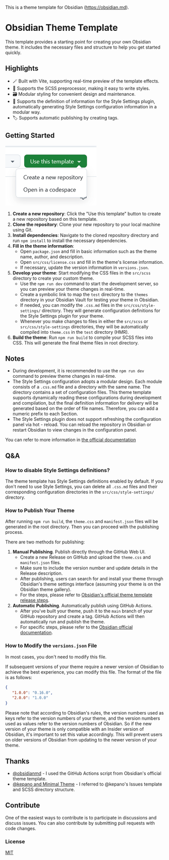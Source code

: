 This is a theme template for Obsidian (https://obsidian.md).

# Obsidian Theme Template

This template provides a starting point for creating your own Obsidian theme. It includes the necessary files and structure to help you get started quickly.

## Highlights

- 🪄 Built with Vite, supporting real-time preview of the template effects.
- 💪 Supports the SCSS preprocessor, making it easy to write styles.
- 🗃️ Modular styling for convenient design and maintenance.
- 🫧 Supports the definition of information for the Style Settings plugin, automatically generating Style Settings configuration information in a modular way.
- 🏷️ Supports automatic publishing by creating tags.

## Getting Started

![img.png](assets/use-this-template.png)

1. **Create a new repository**: Click the "Use this template" button to create a new repository based on this template.
2. **Clone the repository**: Clone your new repository to your local machine using Git.
3. **Install dependencies**: Navigate to the cloned repository directory and run `npm install` to install the necessary dependencies.
4. **Fill in the theme information**:
   - Open `package.json` and fill in basic information such as the theme name, author, and description.
   - Open `src/css/license.css` and fill in the theme's license information.
   - If necessary, update the version information in `versions.json`.  
5. **Develop your theme**: Start modifying the CSS files in the `src/scss` directory to create your custom theme.
   - Use the `npm run dev` command to start the development server, so you can preview your theme changes in real-time.
   - Create a symbolic link to map the `test` directory to the `themes` directory in your Obsidian Vault for testing your theme in Obsidian.
   - If needed, you can modify the `.css.md` files in the `src/css/style-settings/` directory. They will generate configuration definitions for the Style Settings plugin for your theme.
   - Whenever you make changes to files in either the `src/scss` or `src/css/style-settings` directories, they will be automatically compiled into `theme.css` in the `test` directory (HMR).
6. **Build the theme**: Run `npm run build` to compile your SCSS files into CSS. This will generate the final theme files in root directory.


## Notes

- During development, it is recommended to use the `npm run dev` command to preview theme changes in real-time.
- The Style Settings configuration adopts a modular design. Each module consists of a `.css.md` file and a directory with the same name. The directory contains a set of configuration files. This theme template supports dynamically reading these configurations during development and compilation, but the final definition information for delivery will be generated based on the order of file names. Therefore, you can add a numeric prefix to each Section.
- The Style Settings plugin does not support refreshing the configuration panel via hot - reload. You can reload the repository in Obsidian or restart Obsidian to view changes in the configuration panel.

You can refer to more information in [the official documentation](https://docs.obsidian.md/Themes/App+themes/Build+a+theme)

## Q&A

### How to disable Style Settings definitions?

The theme template has Style Settings definitions enabled by default. If you don't need to use Style Settings, you can delete all `.css.md` files and their corresponding configuration directories in the `src/css/style-settings/` directory.

### How to Publish Your Theme

After running `npm run build`, the `theme.css` and `manifest.json` files will be generated in the root directory. Then you can proceed with the publishing process.

There are two methods for publishing:

1. **Manual Publishing**. Publish directly through the GitHub Web UI.
   - Create a new Release on GitHub and upload the `theme.css` and `manifest.json` files.
   - Make sure to include the version number and update details in the Release description.
   - After publishing, users can search for and install your theme through Obsidian's theme settings interface (assuming your theme is on the Obsidian theme gallery).
   - For the steps, please refer to [Obsidian's official theme template release steps](https://github.com/obsidianmd/obsidian-sample-theme?tab=readme-ov-file#steps-for-releasing-new-versions).
2. **Automatic Publishing**. Automatically publish using GitHub Actions. 
   - After you've built your theme, push it to the `main` branch of your GitHub repository and create a tag. GitHub Actions will then automatically run and publish the theme.
   - For specific steps, please refer to the [Obsidian official documentation](https://docs.obsidian.md/Themes/App+themes/Release+your+theme+with+GitHub+Actions).

### How to Modify the `versions.json` File

In most cases, you don't need to modify this file.

If subsequent versions of your theme require a newer version of Obsidian to achieve the best experience, you can modify this file. The format of the file is as follows:

```json
{
   "1.0.0": "0.16.0",
   "2.0.0": "1.0.0"
}
```

Please note that according to Obsidian's rules, the version numbers used as keys refer to the version numbers of your theme, and the version numbers used as values refer to the version numbers of Obsidian. So if the new version of your theme is only compatible with an Insider version of Obsidian, it's important to set this value accordingly. This will prevent users on older versions of Obsidian from updating to the newer version of your theme.

## Thanks

- [@obsidianmd](https://github.com/obsidianmd/) - I used the GitHub Actions script from Obsidian's official theme template.
- [@kepano and Minimal Theme](https://github.com/kepano/obsidian-minima) - I referred to @kepano's Issues template and SCSS directory structure.


## Contribute

One of the easiest ways to contribute is to participate in discussions and discuss issues. You can also contribute by submitting pull requests with code changes.

### License

[MIT](LICENSE)
